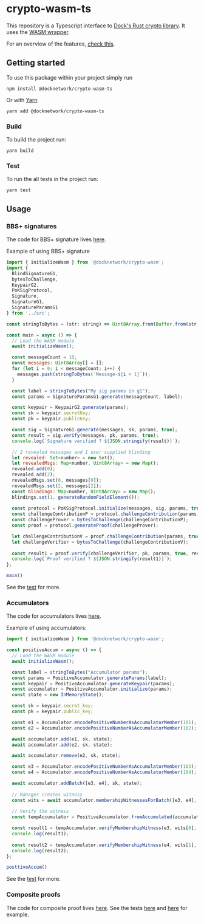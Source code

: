 # crypto-wasm-ts

This repository is a Typescript interface to [Dock's Rust crypto library](https://github.com/docknetwork/crypto). It uses 
the [WASM wrapper](https://github.com/docknetwork/crypto-wasm).

For an overview of the features, [check this](https://github.com/docknetwork/crypto-wasm#overview).

## Getting started

To use this package within your project simply run

```
npm install @docknetwork/crypto-wasm-ts
```

Or with [Yarn](https://yarnpkg.com/)

```
yarn add @docknetwork/crypto-wasm-ts
```

### Build

To build the project run:

```
yarn build
```

### Test

To run the all tests in the project run:

```
yarn test
```

## Usage

### BBS+ signatures

The code for BBS+ signature lives [here](./src/bbs-plus). 

Example of using BBS+ signature

```js
import { initializeWasm } from '@docknetwork/crypto-wasm';
import {
  BlindSignatureG1,
  bytesToChallenge,
  KeypairG2,
  PoKSigProtocol,
  Signature,
  SignatureG1,
  SignatureParamsG1
} from '../src';

const stringToBytes = (str: string) => Uint8Array.from(Buffer.from(str, "utf-8"));

const main = async () => {
  // Load the WASM module
  await initializeWasm();

  const messageCount = 10;
  const messages: Uint8Array[] = [];
  for (let i = 0; i < messageCount; i++) {
    messages.push(stringToBytes(`Message-${i + 1}`));
  }

  const label = stringToBytes("My sig params in g1");
  const params = SignatureParamsG1.generate(messageCount, label);

  const keypair = KeypairG2.generate(params);
  const sk = keypair.secretKey;
  const pk = keypair.publicKey;

  const sig = SignatureG1.generate(messages, sk, params, true);
  const result = sig.verify(messages, pk, params, true);
  console.log(`Signature verified ? ${JSON.stringify(result)}`);

  // 2 revealed messages and 1 user supplied blinding
  let revealed: Set<number> = new Set();
  let revealedMsgs: Map<number, Uint8Array> = new Map();
  revealed.add(0);
  revealed.add(2);
  revealedMsgs.set(0, messages[0]);
  revealedMsgs.set(2, messages[2]);
  const blindings: Map<number, Uint8Array> = new Map();
  blindings.set(1, generateRandomFieldElement());
  
  const protocol = PoKSigProtocol.initialize(messages, sig, params, true, blindings, revealed);
  const challengeContributionP = protocol.challengeContribution(params, true, revealedMsgs);
  const challengeProver = bytesToChallenge(challengeContributionP);
  const proof = protocol.generateProof(challengeProver);

  let challengeContributionV = proof.challengeContribution(params, true, revealedMsgs);
  let challengeVerifier = bytesToChallenge(challengeContributionV);
  
  const result1 = proof.verify(challengeVerifier, pk, params, true, revealedMsgs);
  console.log(`Proof verified ? ${JSON.stringify(result1)}`);
};

main()
```

See the [test](./tests/bbs-plus.spec.ts) for more.

### Accumulators

The code for accumulators lives [here](./src/accumulator).

Example of using accumulators:

```js
import { initializeWasm } from '@docknetwork/crypto-wasm';

const positiveAccum = async () => {
  // Load the WASM module
  await initializeWasm();

  const label = stringToBytes("Accumulator params");
  const params = PositiveAccumulator.generateParams(label);
  const keypair = PositiveAccumulator.generateKeypair(params);
  const accumulator = PositiveAccumulator.initialize(params);
  const state = new InMemoryState();

  const sk = keypair.secret_key;
  const pk = keypair.public_key;

  const e1 = Accumulator.encodePositiveNumberAsAccumulatorMember(101);
  const e2 = Accumulator.encodePositiveNumberAsAccumulatorMember(102);

  await accumulator.add(e1, sk, state);
  await accumulator.add(e2, sk, state);

  await accumulator.remove(e2, sk, state);

  const e3 = Accumulator.encodePositiveNumberAsAccumulatorMember(103);
  const e4 = Accumulator.encodePositiveNumberAsAccumulatorMember(104);

  await accumulator.addBatch([e3, e4], sk, state);
  
  // Manager creates witness
  const wits = await accumulator.membershipWitnessesForBatch([e3, e4], sk, state);
  
  // Verify the witness
  const tempAccumulator = PositiveAccumulator.fromAccumulated(accumulator.accumulated);

  const result1 = tempAccumulator.verifyMembershipWitness(e3, wits[0], pk, params);
  console.log(result1);
  
  const result2 = tempAccumulator.verifyMembershipWitness(e4, wits[1], pk, params);
  console.log(result2);
};

posttiveAccum()
```

See the [test](./tests/accumulator.spec.ts) for more.

### Composite proofs

The code for composite proof lives [here](./src/composite-proof). See the tests [here](./tests/composite-proof.spec.ts) and [here](./tests/demo.spec.ts) for example.

